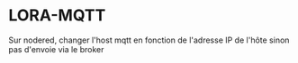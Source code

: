 # LORA-MQTT


Sur nodered, changer l'host mqtt en fonction de l'adresse IP de l'hôte sinon pas d'envoie via le broker